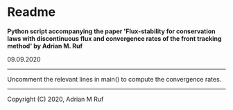 
Readme
=
**Python script accompanying the paper 'Flux-stability for conservation laws with discontinuous flux and convergence rates of the front tracking method' by Adrian M. Ruf**

09.09.2020

---
Uncomment the relevant lines in main() to compute the convergence rates.

---
Copyright (C) 2020, Adrian M Ruf
